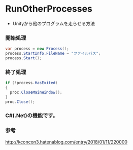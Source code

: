 # RunOtherProcesses

-   Unityから他のプログラムを走らせる方法

### 開始処理

```csharp
var process = new Process();
process.StartInfo.FileName = "ファイルパス";
process.Start();
```

### 終了処理

```csharp
if (!process.HasExited)
{
  proc.CloseMainWindow();
}
proc.Close();
```

### C#(.Net)の機能です。

### 参考

<http://kconcon3.hatenablog.com/entry/2018/01/11/220000>

